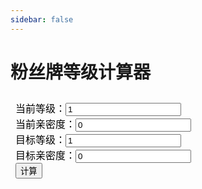 ```yaml
---
sidebar: false
---
```


# 粉丝牌等级计算器

<iframe frameborder="no" height="100%" scrolling="no" srcdoc='
<div>
    当前等级：<input type="number" id="level" value="1" />
    <br />
    当前亲密度：<input type="number" id="exp" value="0" />
    <br />
    目标等级：<input type="number" id="targetLevel" value="1" />
    <br />
    目标亲密度：<input type="number" id="targetExp" value="0" />
    <br />
    <button onclick="calc()">计算</button>
    <br />
    <div id="result"></div>
    <script>
        const leveMap = {
            1: 201,
            2: 300,
            3: 500,
            4: 700,
            5: 1000,
            6: 1500,
            7: 1600,
            8: 1700,
            9: 1900,
            10: 5500,
            11: 10000,
            12: 10000,
            13: 10000,
            14: 15000,
            15: 40000,
            16: 50000,
            17: 100000,
            18: 250000,
            19: 500000,
        };
        let level = document.getElementById("level");
        let exp = document.getElementById("exp");
        let targetLevel = document.getElementById("targetLevel");
        let targetExp = document.getElementById("targetExp");
        let result = document.getElementById("result");
        const calc = () => {
            let allExp = Number(-exp.value);
            for (let i = level.value; i < targetLevel.value; i++) {
                allExp += leveMap[i];
                console.log(allExp);
            }
            allExp += Number(targetExp.value);
            result.innerHTML = `需要：${allExp} 亲密度 \n 预计：${Math.ceil(allExp / 1300)} 天`;
        };
    </script>
</div>
'>
</iframe>
